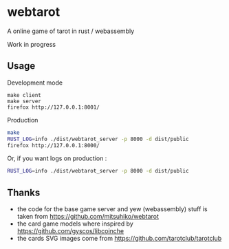 # webtarot

A online game of tarot in rust / webassembly

Work in progress

## Usage

Development mode 

```
make client
make server
firefox http://127.0.0.1:8001/
```

Production

```sh
make
RUST_LOG=info ./dist/webtarot_server -p 8000 -d dist/public
firefox http://127.0.0.1:8000/
```
Or, if you want logs on production :
```sh
RUST_LOG=info ./dist/webtarot_server -p 8000 -d dist/public
```

## Thanks

* the code for the base game server and yew (webassembly) stuff is taken from https://github.com/mitsuhiko/webtarot
* the card game models where inspired by https://github.com/gyscos/libcoinche
* the cards SVG images come from https://github.com/tarotclub/tarotclub

